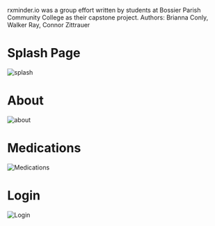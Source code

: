 rxminder.io was a group effort written by students at Bossier Parish Community College as their capstone project.
Authors: Brianna Conly, Walker Ray, Connor Zittrauer

<h1>Splash Page</h1>

![splash](https://user-images.githubusercontent.com/81932543/211704498-48097d19-9d43-44d8-a0c5-44f19f73c03f.png)

<h1>About</h1>
  
 ![about](https://user-images.githubusercontent.com/81932543/211704634-bd9cc10e-269a-450d-9730-ff229ea1a0f0.png)


 <h1>Medications</h1>
 
 ![Medications](https://user-images.githubusercontent.com/81932543/211704889-33dff57f-3407-4904-87ab-cd7e59dc2d03.png)

 <h1>Login</h1>
 
 ![Login](https://user-images.githubusercontent.com/81932543/211704921-3f65429c-96bc-45c5-8c8c-7b63cd7b61eb.png)
